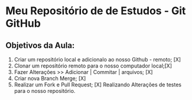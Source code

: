 # Meu Repositório de de Estudos - Git GitHub
## Objetivos da Aula:
1. Criar um repositório local e adicionalo ao nosso Github - remoto; [X]
2. Clonar um repositório remoto para o nosso computador local;[X]
3. Fazer Alterações >> Adicionar | Commitar | arquivos; [X]
4. Criar nova Branch Merge; [X]
5. Realizar um Fork e Pull Request; [X]
Realizando Alterações de testes para o nosso repositório.